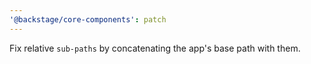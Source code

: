 ```yaml
---
'@backstage/core-components': patch
---
```


Fix relative `sub-paths` by concatenating the app's base path with them.
